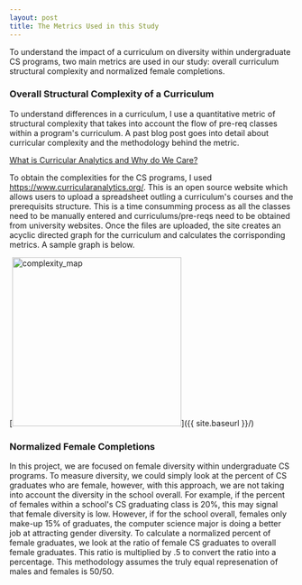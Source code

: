 ```yaml
---
layout: post
title: The Metrics Used in this Study
---
```


To understand the impact of a curriculum on diversity within undergraduate CS programs, two main metrics are used in our study: overall curriculum structural complexity and normalized female completions. 

### Overall Structural Complexity of a Curriculum
To understand differences in a curriculum, I use a quantitative metric of structural complexity that takes into account the flow of pre-req classes within a program's curriculum.  A past blog post goes into detail about curricular complexity and the methodology behind the metric.

[What is Curricular Analytics and Why do We Care?](_posts/2024-07-31-curricular_analytics.md)

To obtain the complexities for the CS programs, I used https://www.curricularanalytics.org/.  This is an open source website which allows users to upload a spreadsheet outling a curriculum's courses and the prerequisits structure.  This is a time consumming process as all the classes need to be manually entered and curriculums/pre-reqs need to be obtained from university websites.  Once the files are uploaded, the site creates an acyclic directed graph for the curriculum and calculates the corrisponding metrics. A sample graph is below.

[<img src="{{ site.baseurl }}/images/sample_map.png" alt="complexity_map" style="width: 300px;"/>]({{ site.baseurl }}/)

### Normalized Female Completions
In this project, we are focused on female diversity within undergraduate CS programs. To measure diversity, we could simply look at the percent of CS graduates who are female, however, with this approach, we are not taking into account the diversity in the school overall.  For example, if the percent of females within a school's CS graduating class is 20%, this may signal that female diversity is low. However, if for the school overall, females only make-up 15% of graduates, the computer science major is doing a better job at attracting gender diversity. To calculate a normalized percent of female graduates, we look at the ratio of female CS graduates to overall female graduates.  This ratio is multiplied by .5 to convert the ratio into a percentage.  This methodology assumes the truly equal represenation of males and females is 50/50.





